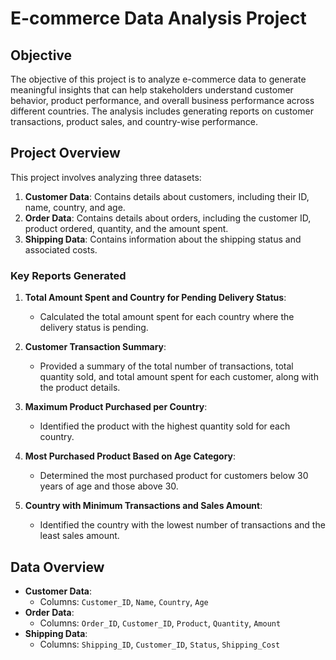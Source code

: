 # E-commerce Data Analysis Project

## Objective
The objective of this project is to analyze e-commerce data to generate meaningful insights that can help stakeholders understand customer behavior, product performance, and overall business performance across different countries. The analysis includes generating reports on customer transactions, product sales, and country-wise performance.

## Project Overview
This project involves analyzing three datasets:
1. **Customer Data**: Contains details about customers, including their ID, name, country, and age.
2. **Order Data**: Contains details about orders, including the customer ID, product ordered, quantity, and the amount spent.
3. **Shipping Data**: Contains information about the shipping status and associated costs.

### Key Reports Generated
1. **Total Amount Spent and Country for Pending Delivery Status**:
   - Calculated the total amount spent for each country where the delivery status is pending.
   
2. **Customer Transaction Summary**:
   - Provided a summary of the total number of transactions, total quantity sold, and total amount spent for each customer, along with the product details.

3. **Maximum Product Purchased per Country**:
   - Identified the product with the highest quantity sold for each country.

4. **Most Purchased Product Based on Age Category**:
   - Determined the most purchased product for customers below 30 years of age and those above 30.

5. **Country with Minimum Transactions and Sales Amount**:
   - Identified the country with the lowest number of transactions and the least sales amount.

## Data Overview
- **Customer Data**:
  - Columns: `Customer_ID`, `Name`, `Country`, `Age`
- **Order Data**:
  - Columns: `Order_ID`, `Customer_ID`, `Product`, `Quantity`, `Amount`
- **Shipping Data**:
  - Columns: `Shipping_ID`, `Customer_ID`, `Status`, `Shipping_Cost`



